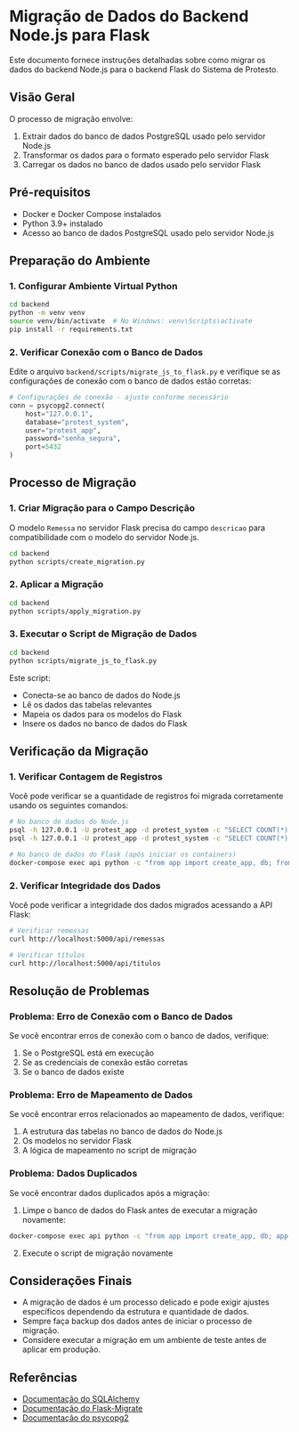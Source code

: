 # Migração de Dados do Backend Node.js para Flask

Este documento fornece instruções detalhadas sobre como migrar os dados do backend Node.js para o backend Flask do Sistema de Protesto.

## Visão Geral

O processo de migração envolve:

1. Extrair dados do banco de dados PostgreSQL usado pelo servidor Node.js
2. Transformar os dados para o formato esperado pelo servidor Flask
3. Carregar os dados no banco de dados usado pelo servidor Flask

## Pré-requisitos

- Docker e Docker Compose instalados
- Python 3.9+ instalado
- Acesso ao banco de dados PostgreSQL usado pelo servidor Node.js

## Preparação do Ambiente

### 1. Configurar Ambiente Virtual Python

```bash
cd backend
python -m venv venv
source venv/bin/activate  # No Windows: venv\Scripts\activate
pip install -r requirements.txt
```

### 2. Verificar Conexão com o Banco de Dados

Edite o arquivo `backend/scripts/migrate_js_to_flask.py` e verifique se as configurações de conexão com o banco de dados estão corretas:

```python
# Configurações de conexão - ajuste conforme necessário
conn = psycopg2.connect(
    host="127.0.0.1",
    database="protest_system",
    user="protest_app",
    password="senha_segura",
    port=5432
)
```

## Processo de Migração

### 1. Criar Migração para o Campo Descrição

O modelo `Remessa` no servidor Flask precisa do campo `descricao` para compatibilidade com o modelo do servidor Node.js.

```bash
cd backend
python scripts/create_migration.py
```

### 2. Aplicar a Migração

```bash
cd backend
python scripts/apply_migration.py
```

### 3. Executar o Script de Migração de Dados

```bash
cd backend
python scripts/migrate_js_to_flask.py
```

Este script:
- Conecta-se ao banco de dados do Node.js
- Lê os dados das tabelas relevantes
- Mapeia os dados para os modelos do Flask
- Insere os dados no banco de dados do Flask

## Verificação da Migração

### 1. Verificar Contagem de Registros

Você pode verificar se a quantidade de registros foi migrada corretamente usando os seguintes comandos:

```bash
# No banco de dados do Node.js
psql -h 127.0.0.1 -U protest_app -d protest_system -c "SELECT COUNT(*) FROM remessas"
psql -h 127.0.0.1 -U protest_app -d protest_system -c "SELECT COUNT(*) FROM titulos"

# No banco de dados do Flask (após iniciar os containers)
docker-compose exec api python -c "from app import create_app, db; from app.models import Remessa, Titulo; app = create_app(); with app.app_context(): print(f'Remessas: {Remessa.query.count()}'); print(f'Titulos: {Titulo.query.count()}')"
```

### 2. Verificar Integridade dos Dados

Você pode verificar a integridade dos dados migrados acessando a API Flask:

```bash
# Verificar remessas
curl http://localhost:5000/api/remessas

# Verificar títulos
curl http://localhost:5000/api/titulos
```

## Resolução de Problemas

### Problema: Erro de Conexão com o Banco de Dados

Se você encontrar erros de conexão com o banco de dados, verifique:

1. Se o PostgreSQL está em execução
2. Se as credenciais de conexão estão corretas
3. Se o banco de dados existe

### Problema: Erro de Mapeamento de Dados

Se você encontrar erros relacionados ao mapeamento de dados, verifique:

1. A estrutura das tabelas no banco de dados do Node.js
2. Os modelos no servidor Flask
3. A lógica de mapeamento no script de migração

### Problema: Dados Duplicados

Se você encontrar dados duplicados após a migração:

1. Limpe o banco de dados do Flask antes de executar a migração novamente:

```bash
docker-compose exec api python -c "from app import create_app, db; app = create_app(); with app.app_context(): db.drop_all(); db.create_all()"
```

2. Execute o script de migração novamente

## Considerações Finais

- A migração de dados é um processo delicado e pode exigir ajustes específicos dependendo da estrutura e quantidade de dados.
- Sempre faça backup dos dados antes de iniciar o processo de migração.
- Considere executar a migração em um ambiente de teste antes de aplicar em produção.

## Referências

- [Documentação do SQLAlchemy](https://docs.sqlalchemy.org/)
- [Documentação do Flask-Migrate](https://flask-migrate.readthedocs.io/)
- [Documentação do psycopg2](https://www.psycopg.org/docs/)